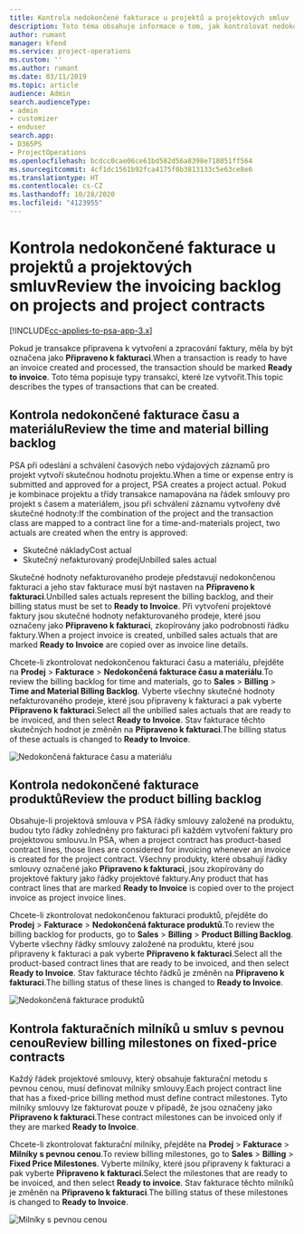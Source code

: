 ```yaml
---
title: Kontrola nedokončené fakturace u projektů a projektových smluv
description: Toto téma obsahuje informace o tom, jak kontrolovat nedokončené časové, výdajové a produktové záznamy a jak je označit jako připravené k fakturaci.
author: rumant
manager: kfend
ms.service: project-operations
ms.custom: ''
ms.author: rumant
ms.date: 03/11/2019
ms.topic: article
audience: Admin
search.audienceType:
- admin
- customizer
- enduser
search.app:
- D365PS
- ProjectOperations
ms.openlocfilehash: bcdcc0cae06ce61bd582d56a8398e718051ff564
ms.sourcegitcommit: 4cf1dc1561b92fca4175f0b3813133c5e63ce8e6
ms.translationtype: HT
ms.contentlocale: cs-CZ
ms.lasthandoff: 10/28/2020
ms.locfileid: "4123955"
---
```

# <a name="review-the-invoicing-backlog-on-projects-and-project-contracts"></a><span data-ttu-id="b682a-103">Kontrola nedokončené fakturace u projektů a projektových smluv</span><span class="sxs-lookup"><span data-stu-id="b682a-103">Review the invoicing backlog on projects and project contracts</span></span>

[!INCLUDE[cc-applies-to-psa-app-3.x](../includes/cc-applies-to-psa-app-3x.md)]

<span data-ttu-id="b682a-104">Pokud je transakce připravena k vytvoření a zpracování faktury, měla by být označena jako **Připraveno k fakturaci**.</span><span class="sxs-lookup"><span data-stu-id="b682a-104">When a transaction is ready to have an invoice created and processed, the transaction should be marked **Ready to invoice**.</span></span> <span data-ttu-id="b682a-105">Toto téma popisuje typy transakcí, které lze vytvořit.</span><span class="sxs-lookup"><span data-stu-id="b682a-105">This topic describes the types of transactions that can be created.</span></span>

## <a name="review-the-time-and-material-billing-backlog"></a><span data-ttu-id="b682a-106">Kontrola nedokončené fakturace času a materiálu</span><span class="sxs-lookup"><span data-stu-id="b682a-106">Review the time and material billing backlog</span></span>

<span data-ttu-id="b682a-107">PSA při odeslání a schválení časových nebo výdajových záznamů pro projekt vytvoří skutečnou hodnotu projektu.</span><span class="sxs-lookup"><span data-stu-id="b682a-107">When a time or expense entry is submitted and approved for a project, PSA creates a project actual.</span></span> <span data-ttu-id="b682a-108">Pokud je kombinace projektu a třídy transakce namapována na řádek smlouvy pro projekt s časem a materiálem, jsou při schválení záznamu vytvořeny dvě skutečné hodnoty:</span><span class="sxs-lookup"><span data-stu-id="b682a-108">If the combination of the project and the transaction class are mapped to a contract line for a time-and-materials project, two actuals are created when the entry is approved:</span></span>

- <span data-ttu-id="b682a-109">Skutečné náklady</span><span class="sxs-lookup"><span data-stu-id="b682a-109">Cost actual</span></span> 
- <span data-ttu-id="b682a-110">Skutečný nefakturovaný prodej</span><span class="sxs-lookup"><span data-stu-id="b682a-110">Unbilled sales actual</span></span>

<span data-ttu-id="b682a-111">Skutečné hodnoty nefakturovaného prodeje představují nedokončenou fakturaci a jeho stav fakturace musí být nastaven na **Připraveno k fakturaci**.</span><span class="sxs-lookup"><span data-stu-id="b682a-111">Unbilled sales actuals represent the billing backlog, and their billing status must be set to **Ready to Invoice**.</span></span> <span data-ttu-id="b682a-112">Při vytvoření projektové faktury jsou skutečné hodnoty nefakturovaného prodeje, které jsou označeny jako **Připraveno k fakturaci**, zkopírovány jako podrobnosti řádku faktury.</span><span class="sxs-lookup"><span data-stu-id="b682a-112">When a project invoice is created, unbilled sales actuals that are marked **Ready to Invoice** are copied over as invoice line details.</span></span>

<span data-ttu-id="b682a-113">Chcete-li zkontrolovat nedokončenou fakturaci času a materiálu, přejděte na **Prodej** \> **Fakturace** \> **Nedokončená fakturace času a materiálu**.</span><span class="sxs-lookup"><span data-stu-id="b682a-113">To review the billing backlog for time and materials, go to **Sales** \> **Billing** \> **Time and Material Billing Backlog**.</span></span> <span data-ttu-id="b682a-114">Vyberte všechny skutečné hodnoty nefakturovaného prodeje, které jsou připraveny k fakturaci a pak vyberte **Připraveno k fakturaci**.</span><span class="sxs-lookup"><span data-stu-id="b682a-114">Select all the unbilled sales actuals that are ready to be invoiced, and then select **Ready to Invoice**.</span></span> <span data-ttu-id="b682a-115">Stav fakturace těchto skutečných hodnot je změněn na **Připraveno k fakturaci**.</span><span class="sxs-lookup"><span data-stu-id="b682a-115">The billing status of these actuals is changed to **Ready to Invoice**.</span></span>

![Nedokončená fakturace času a materiálu](media/TMBacklog.png)

## <a name="review-the-product-billing-backlog"></a><span data-ttu-id="b682a-117">Kontrola nedokončené fakturace produktů</span><span class="sxs-lookup"><span data-stu-id="b682a-117">Review the product billing backlog</span></span>

<span data-ttu-id="b682a-118">Obsahuje-li projektová smlouva v PSA řádky smlouvy založené na produktu, budou tyto řádky zohledněny pro fakturaci při každém vytvoření faktury pro projektovou smlouvu.</span><span class="sxs-lookup"><span data-stu-id="b682a-118">In PSA, when a project contract has product-based contract lines, those lines are considered for invoicing whenever an invoice is created for the project contract.</span></span> <span data-ttu-id="b682a-119">Všechny produkty, které obsahují řádky smlouvy označené jako **Připraveno k fakturaci**, jsou zkopírovány do projektové faktury jako řádky projektové faktury.</span><span class="sxs-lookup"><span data-stu-id="b682a-119">Any product that has contract lines that are marked **Ready to Invoice** is copied over to the project invoice as project invoice lines.</span></span>

<span data-ttu-id="b682a-120">Chcete-li zkontrolovat nedokončenou fakturaci produktů, přejděte do **Prodej** \> **Fakturace** \> **Nedokončená fakturace produktů**.</span><span class="sxs-lookup"><span data-stu-id="b682a-120">To review the billing backlog for products, go to **Sales** \> **Billing** \> **Product Billing Backlog**.</span></span> <span data-ttu-id="b682a-121">Vyberte všechny řádky smlouvy založené na produktu, které jsou připraveny k fakturaci a pak vyberte **Připraveno k fakturaci**.</span><span class="sxs-lookup"><span data-stu-id="b682a-121">Select all the product-based contract lines that are ready to be invoiced, and then select **Ready to Invoice**.</span></span> <span data-ttu-id="b682a-122">Stav fakturace těchto řádků je změněn na **Připraveno k fakturaci**.</span><span class="sxs-lookup"><span data-stu-id="b682a-122">The billing status of these lines is changed to **Ready to Invoice**.</span></span>

![Nedokončená fakturace produktů](media/ProductBacklog.png)

## <a name="review-billing-milestones-on-fixed-price-contracts"></a><span data-ttu-id="b682a-124">Kontrola fakturačních milníků u smluv s pevnou cenou</span><span class="sxs-lookup"><span data-stu-id="b682a-124">Review billing milestones on fixed-price contracts</span></span>

<span data-ttu-id="b682a-125">Každý řádek projektové smlouvy, který obsahuje fakturační metodu s pevnou cenou, musí definovat milníky smlouvy.</span><span class="sxs-lookup"><span data-stu-id="b682a-125">Each project contract line that has a fixed-price billing method must define contract milestones.</span></span> <span data-ttu-id="b682a-126">Tyto milníky smlouvy lze fakturovat pouze v případě, že jsou označeny jako **Připraveno k fakturaci**.</span><span class="sxs-lookup"><span data-stu-id="b682a-126">These contract milestones can be invoiced only if they are marked **Ready to Invoice**.</span></span> 

<span data-ttu-id="b682a-127">Chcete-li zkontrolovat fakturační milníky, přejděte na **Prodej** \> **Fakturace** \> **Milníky s pevnou cenou**.</span><span class="sxs-lookup"><span data-stu-id="b682a-127">To review billing milestones, go to **Sales** \> **Billing** \> **Fixed Price Milestones**.</span></span> <span data-ttu-id="b682a-128">Vyberte milníky, které jsou připraveny k fakturaci a pak vyberte **Připraveno k fakturaci**.</span><span class="sxs-lookup"><span data-stu-id="b682a-128">Select the milestones that are ready to be invoiced, and then select **Ready to invoice**.</span></span> <span data-ttu-id="b682a-129">Stav fakturace těchto milníků je změněn na **Připraveno k fakturaci**.</span><span class="sxs-lookup"><span data-stu-id="b682a-129">The billing status of these milestones is changed to **Ready to Invoice**.</span></span>

![Milníky s pevnou cenou](media/FPBacklog.png)
